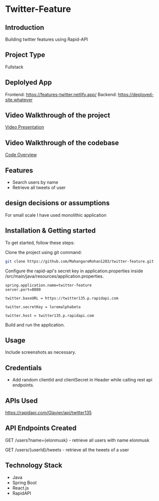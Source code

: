 # Twitter-Feature

## Introduction

Building twitter features using Rapid-API

## Project Type

Fullstack

## Deplolyed App

Frontend: https://features-twitter.netlify.app/
Backend: https://deployed-site.whatever

## Video Walkthrough of the project

[Video Presentation](https://drive.google.com/file/d/1nx8ss4NPe70536TM9g2haqCuT7Q7rRse/view?usp=sharing)

## Video Walkthrough of the codebase

[Code Overview](https://drive.google.com/file/d/1M8SdIFilSlCStuXvmKw20FW6sYsJgaNa/view?usp=drive_link)

## Features

- Search users by name
- Retrieve all tweets of user

## design decisions or assumptions
For small scale I have used monolithic application

## Installation & Getting started

To get started, follow these steps:

Clone the project using git command:

```bash
git clone https://github.com/MahangareRohan1203/twitter-feature.git
```

Configure the rapid-api's secret key in application.properties inside /src/main/java/resources/application.properties.

```
spring.application.name=twitter-feature
server.port=8080

twitter.baseURL = https://twitter135.p.rapidapi.com

twitter.secretKey = loremalphabeta

twitter.host = twitter135.p.rapidapi.com
```

Build and run the application.


## Usage

Include screenshots as necessary.

## Credentials

- Add random clientId and clientSecret in Header while calling rest api endpoints.

## APIs Used

https://rapidapi.com/Glavier/api/twitter135

## API Endpoints Created

GET /users?name={elonmusk} - retrieve all users with name elonmusk

GET /users/{userId}/tweets - retrieve all the tweets of a user

## Technology Stack

- Java
- Spring Boot
- React.js
- RapidAPI
